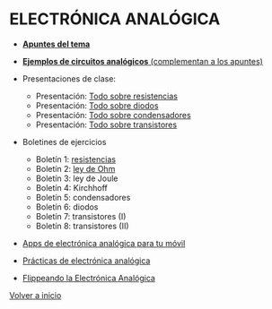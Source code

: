 # ELECTRÓNICA ANALÓGICA

- [**Apuntes del tema**](https://angelmicelti.github.io/4ESO/EAN/index.html)

- [**Ejemplos de circuitos analógicos** (complementan a los apuntes)](CircuitosApuntes/readme.md)
- Presentaciones de clase:
  - Presentación: [Todo sobre resistencias](PDF/TodoSobreResistencias.pdf)
  - Presentación: [Todo sobre diodos](PDF/TodoSobreDiodos.pdf)
  - Presentación: [Todo sobre condensadores](PDF/TodoSobreCondensador.pdf)
  - Presentación: [Todo sobre transistores](PDF/TodoSobreTransistor.pdf)

- Boletines de ejercicios
  - Boletín 1: [resistencias](PDF/bol1_resistencias.pdf)
  - Boletín 2: [ley de Ohm](PDF/bol2_ley_ohm.pdf)
  - Boletín 3: ley de Joule
  - Boletín 4: Kirchhoff
  - Boletín 5: condensadores
  - Boletín 6: diodos
  - Boletín 7: transistores (I)
  - Boletín 8: transistores (II)

- [Apps de electrónica analógica para tu móvil](apps/readme.md)
- [Prácticas de electrónica analógica](Practicas/readme.md)
- [Flippeando la Electrónica Analógica](FlippEA/readme.md)  


[Volver a inicio](https://github.com/angelmicelti/TecnoVilladiego4)
